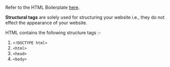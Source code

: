 Refer to the HTML Boilerplate [here](HTML%20Boilerplate).

**Structural tags** are solely used for structuring your website i.e., they do not effect the appearance of your website.

HTML contains the following structure tags :-

1. `<!DOCTYPE html>`
2. `<html>`
3. `<head>`
4. `<body>`